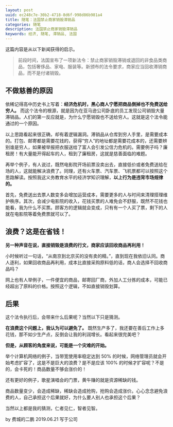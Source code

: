 ```yaml
---
layout: post
uuid: ec248c7e-30b2-4718-8d6f-998d86b981a4
title: 随笔：法国禁止商家销毁滞销品
categories: 随笔
description: 法国禁止商家销毁滞销品
keywords: 经济, 随笔, 滞销品, 法国
---
```


这篇内容是从以下新闻获得的启示。

> 前段时间，法国宣布了一项新法令：禁止商家销毁滞销或退回的非食品类商品，包括奢侈品、家电、服装等。新颁布的法令要求，商家应当回收滞销商品，而不是付诸销毁。

## 不做慈善的原因

依稀记得高中历史书上写着：**经济危机时，黑心商人宁愿把商品倒掉也不免费送给穷人。** 而这个法令的根源，就是因为在亚马逊公司卧底的员工发现公司销毁大量滞销品。人们的第一反应就是，为什么宁愿销毁也不送给穷人。这就是这个法令能通过的一个原因。

以上思路看起来很正确，却有着逻辑漏洞。滞销品从仓库到穷人手里，是需要成本的。打包、邮寄都是需要花钱的，获得“穷人”的地址都是需要花成本的，还需要辨别谁是穷人，如果被举报把衣服送给了富人会引发公信力危机的。需要例子吗？廉租房！有大量能开得起车的人，租到了廉租房，这就是慈善面临的难题。

再举个例子，有人说过，既然电影院开场前票没卖出去，直接低价或者免费送给在场的人，这就能解决浪费了。同理，还有火车票、汽车票、飞机票都可以按照这个思路解读。按照我这义务教育水平的经济学知识理解，**以上行为是违背市场规律的。**

首先，免费送出去票人数变多会增加运营成本，需要更多的人与时间来清理搭理维护秩序。其次，会减少电影院的收入，花钱买票的人难免会不舒服，既然不花钱也能看，我为什么不买票。顾客方的逻辑就会变成，只有有一个人买了票，剩下的人就在电影院等着免费票就可以了。

## 浪费？这是在省钱！

**另一种声音在说，直接销毁是浪费的行文，商家应该回收商品再利用！**

小时候听过一句话，“从南京到北京买的没有卖的精。”，直到现在我依旧认同。商人逐利，如果回收商品再利用，成本比直接采购原料低的话，商人会选择不回收商品吗？

网上也有人举例子，一件便宜的商品，邮寄回厂商，外加人工分拣的成本，可能已经超出了原料的价格。按照这个逻辑，不如直接销毁划算。

## 后果

这个法令执行后，会带来什么后果呢？当然以下只是猜测。

**在浪费这个问题上，我认为可以避免了。** 既然生产多了，我还要在善后工作上多花钱，那不如少生产点，反倒会让我的利润增长。看起来很完美吧？

**但是，从顾客的角度来说，可能是一个灾难的开始。** 

举个计算机网络的例子，当带宽使用率稳定达到 50% 的时候，网络管理员就会开始考虑扩容了，这是不是巨大的浪费？是不是应该 100% 的时候才扩容呢？不是的，会卡死的！商品数量不够会涨价的！

还有更好的例子，歌星演唱会的门票，黄牛赚的就是资源稀缺的钱。

商品数量变少，会造成稀缺，稀缺会造成抢购，抢购会造成涨价。心心念念避免浪费的人，自己承担这个后果就好，为什么要人别人也承担这个后果？

当然以上都是我的猜测，仁者见仁，智者见智。

by 费城的二鹏 2019.06.21 写于公司
